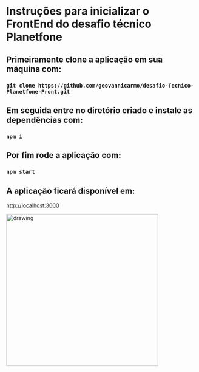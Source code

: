 # Instruções para inicializar o FrontEnd do desafio técnico Planetfone

## Primeiramente clone a aplicação em sua máquina com:

### `git clone https://github.com/geovannicarmo/desafio-Tecnico-Planetfone-Front.git`

## Em seguida entre no diretório criado e instale as dependências com:

### `npm i`

## Por fim rode a aplicação com:

### `npm start`

## A aplicação ficará disponível em:

[http://localhost:3000](http://localhost:3000)


<img src="https://user-images.githubusercontent.com/22403795/210029976-822577fc-f1fb-4b06-8572-c17ac6096c37.png" alt="drawing" width="400"/>
